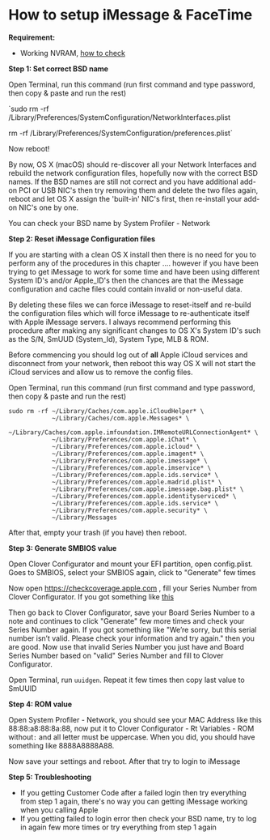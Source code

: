 # How to setup iMessage & FaceTime

**Requirement:**

- Working NVRAM, [how to check](Troubleshooting.md#nvidia-web-drivers-not-apply-after-reboot)

**Step 1: Set correct BSD name**

Open Terminal, run this command (run first command and type password, then copy & paste and run the rest)


`sudo rm -rf /Library/Preferences/SystemConfiguration/NetworkInterfaces.plist

rm -rf /Library/Preferences/SystemConfiguration/preferences.plist`

Now reboot!

By now, OS X (macOS) should re-discover all your Network Interfaces and rebuild the network configuration files, hopefully now with the correct BSD names. If the BSD names are still not correct and you have additional add-on PCI or USB NIC's then try removing them and delete the two files again, reboot and let OS X assign the 'built-in' NIC's first, then re-install your add-on NIC's one by one.

You can check your BSD name by System Profiler - Network

**Step 2: Reset iMessage Configuration files**

If you are starting with a clean OS X install then there is no need for you to perform any of the procedures in this chapter .... however if you have been trying to get iMessage to work for some time and have been using different System ID's and/or Apple_ID's then the chances are that the iMessage configuration and cache files could contain invalid or non-useful data.

By deleting these files we can force iMessage to reset-itself and re-build the configuration files which will force iMessage to re-authenticate itself with Apple iMessage servers. I always recommend performing this procedure after making any significant changes to OS X's System ID's such as the S/N, SmUUD (System_Id), System Type, MLB & ROM.

Before commencing you should log out of **all** Apple iCloud services and disconnect from your network, then reboot this way OS X will not start the iCloud services and allow us to remove the config files.

Open Terminal, run this command (run first command and type password, then copy & paste and run the rest)

```
sudo rm -rf ~/Library/Caches/com.apple.iCloudHelper* \
            ~/Library/Caches/com.apple.Messages* \
            ~/Library/Caches/com.apple.imfoundation.IMRemoteURLConnectionAgent* \
            ~/Library/Preferences/com.apple.iChat* \
            ~/Library/Preferences/com.apple.icloud* \
            ~/Library/Preferences/com.apple.imagent* \
            ~/Library/Preferences/com.apple.imessage* \
            ~/Library/Preferences/com.apple.imservice* \
            ~/Library/Preferences/com.apple.ids.service* \
            ~/Library/Preferences/com.apple.madrid.plist* \
            ~/Library/Preferences/com.apple.imessage.bag.plist* \
            ~/Library/Preferences/com.apple.identityserviced* \
            ~/Library/Preferences/com.apple.ids.service* \
            ~/Library/Preferences/com.apple.security* \
            ~/Library/Messages
```

After that, empty your trash (if you have) then reboot.

**Step 3: Generate SMBIOS value**

Open Clover Configurator and mount your EFI partition, open config.plist. Goes to SMBIOS, select your SMBIOS again, click to "Generate" few times

Now open <https://checkcoverage.apple.com> , fill your Series Number from Clover Configurator. If you got something like [this](https://i.imgur.com/InK7KM6.png)


Then go back to Clover Configurator, save your Board Series Number to a note and continues to click "Generate" few more times and check your Series Number again. If you got something like "We’re sorry, but this serial number isn’t valid. Please check your information and try again." then you are good. Now use that invalid Series Number you just have and Board Series Number based on "valid" Series Number and fill to Clover Configurator.

Open Terminal, run `uuidgen`. Repeat it few times then copy last value to SmUUID 

**Step 4: ROM value**

Open System Profiler - Network, you should see your MAC Address like this 88:88:a8:88:8a:88, now put it to Clover Configurator - Rt Variables - ROM without`:` and all letter must be uppercase. When you did, you should have something like 8888A8888A88. 

Now save your settings and reboot. After that try to login to iMessage

**Step 5: Troubleshooting**

- If you getting Customer Code after a failed login then try everything from step 1 again, there's no way you can getting iMessage working when you calling Apple
- If you getting failed to login error then check your BSD name, try to log in again few more times or try everything from step 1 again




